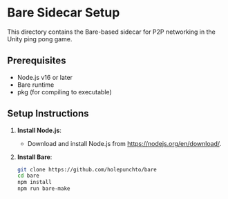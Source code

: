 # Bare Sidecar Setup

This directory contains the Bare-based sidecar for P2P networking in the Unity ping pong game.

## Prerequisites
- Node.js v16 or later
- Bare runtime[](https://github.com/holepunchto/bare)
- pkg (for compiling to executable)

## Setup Instructions
1. **Install Node.js**:
   - Download and install Node.js from https://nodejs.org/en/download/.

2. **Install Bare**:
   ```bash
   git clone https://github.com/holepunchto/bare
   cd bare
   npm install
   npm run bare-make